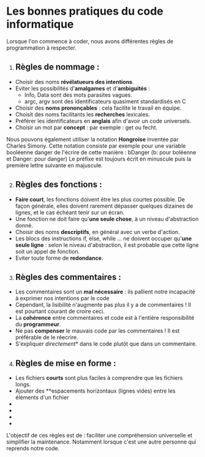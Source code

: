 # Les bonnes pratiques du code informatique

Lorsque l'on commence à coder, nous avons différentes règles de programmation à respecter. 
1. ## Règles de nommage :
  * Choisir des noms **révélatueurs des intentions**.
  * Eviter les possibilités d'**amalgames** et d'**ambiguités** :
    * Info, Data sont des mots parasites vagues.
    * argc, argv sont des identificateurs quasiment standardisés en C
  * Choisir des **noms prononçables** : cela facilite le travail en équipe.
  * Choisit des noms facilitants les **recherches** lexicales.
  * Préférer les identificateurs en **anglais** afin d'avoir un code universels.
  * Choisir un mot par **concept** : par exemple : get ou fecht.

Nous pouvons également utiliser la notation **Hongroise** inventée par Charles Simony. Cette notation consiste par exemple pour une variable booléenne danger de l'écrire de cette manière : bDanger (b: pour boléenne et Danger: pour danger)
Le préfixe est toujours écrit en minuscule puis la première lettre suivante en majuscule.

2. ## Règles des fonctions :
  * **Faire court**, les fonctions doivent être les plus courtes possible. De façon générale, elles doivent rarement dépasser quelques dizaines de lignes, et le cas échéant tenir sur un écran.
  * Une fonction ne doit faire qu'**une seule chose**, à un niveau d'abstraction donné.
  * Choisir des noms **descriptifs**, en général avec un verbe d'action.
  * Les blocs des instructions if, else, while ... ne doivent occuper qu'**une seule ligne** : selon le niveau d'abstraction, il est probable que cette ligne soit un appel de fonction. 
  * Eviter toute forme de **redondance**.

3. ## Règles des commentaires :
  * Les commentaires sont un **mal nécessaire** : ils pallient notre incapacité à exprimer nos intentions par le code
  * Cependant, la lisibilité n'augmente pas plus il y a de commentaires ! Il est pourtant courant de croire ceci.
  * La **cohérence** entre commentaires et code est à l'entière responsibilité du **programmeur**.
  * Ne pas **compenser** le mauvais code par les commentaires ! Il est préférable de le réecrire.
  * S'expliquer *directement** dans le code plutôt que dans un commentaire.

4. ## Règles de mise en forme :
  * Les fichiers **courts** sont plus faciles à comprendre que les fichiers longs.
  * Ajouter des **espacements horizontaux (lignes vides) entre les éléments d'un fichier
  *
  *
  *
  *
L'objectif de ces règles est de : faciliter une compréhension universelle et simplifier la maintenance. Notamment lorsque c'est une autre personne qui reprends notre code.

